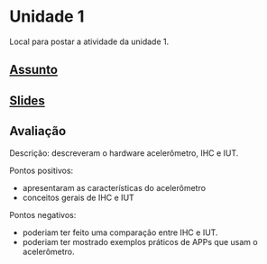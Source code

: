 # Unidade 1

Local para postar a atividade da unidade 1.  

## [Assunto](Assunto.pdf "Assunto")  

## [Slides](slides.pdf "Slides")  

## Avaliação

Descrição: descreveram o hardware acelerômetro, IHC e IUT.  

Pontos positivos:  

- apresentaram as características do acelerômetro  
- conceitos gerais de IHC e IUT  

Pontos negativos:  

- poderiam ter feito uma comparação entre IHC e IUT.  
- poderiam ter mostrado exemplos práticos de APPs que usam o acelerômetro.  
